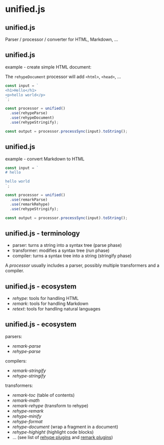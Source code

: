 # unified.js

## unified.js

Parser / processor / converter for HTML, Markdown, ...

## unified.js

example - create simple HTML document:

The `rehypeDocument` processor will add `<html>`, `<head>`, ...

```js
const input = `
<h1>Hello</h1>
<p>hello world</p>
`;

const processor = unified()
  .use(rehypeParse)
  .use(rehypeDocument)
  .use(rehypeStringify);

const output = processor.processSync(input).toString();
```

## unified.js

example - convert Markdown to HTML

```js
const input = `
# hello

hello world
`;

const processor = unified()
  .use(remarkParse)
  .use(remarkRehype)
  .use(rehypeStringify);

const output = processor.processSync(input).toString();
```

## unified.js - terminology

- parser: turns a string into a syntax tree (parse phase)
- transformer: modifies a syntax tree (run phase)
- compiler: turns a syntax tree into a string (stringify phase)

A _processor_ usually includes a parser, possibly multiple transformers and a compiler.

<!-- list-separator -->

## unified.js - ecosystem

- _rehype_: tools for handling HTML
- _remark_: tools for handling Markdown
- _retext_: tools for handling natural languages

## unified.js - ecosystem

parsers:

- _remark-parse_
- _rehype-parse_

compilers:

- _remark-stringify_
- _rehype-stringify_

transformers:

- _remark-toc_ (table of contents)
- _remark-math_
- _remark-rehype_ (transform to rehype)
- _rehype-remark_
- _rehype-minify_
- _rehype-format_
- _rehype-document_ (wrap a fragment in a document)
- _rehype-highight_ (highlight code blocks)
- ... (see list of [rehype plugins](https://github.com/rehypejs/rehype/blob/master/doc/plugins.md#list-of-plugins) and [remark plugins](https://github.com/remarkjs/remark/blob/master/doc/plugins.md#list-of-plugins))
